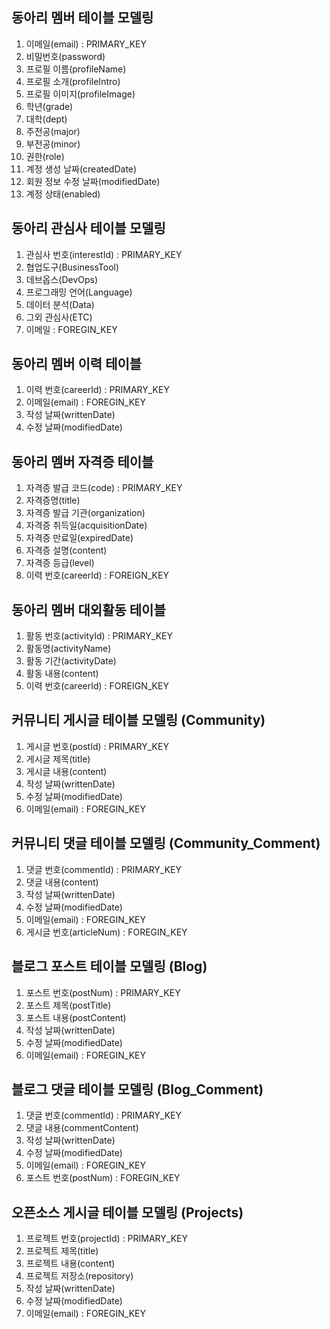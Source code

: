 ## 동아리 멤버 테이블 모델링

1. 이메일(email) : PRIMARY_KEY
2. 비밀번호(password)
3. 프로필 이름(profileName)
4. 프로필 소개(profileIntro)
5. 프로필 이미지(profileImage)
6. 학년(grade)
7. 대학(dept)
8. 주전공(major)
9. 부전공(minor)
10. 권한(role)
11. 계정 생성 날짜(createdDate)
12. 회원 정보 수정 날짜(modifiedDate)
13. 계정 상태(enabled)

## 동아리 관심사 테이블 모델링

1. 관심사 번호(interestId) : PRIMARY_KEY
2. 협업도구(BusinessTool)
3. 데브옵스(DevOps)
4. 프로그래밍 언어(Language)
5. 데이터 분석(Data)
6. 그외 관심사(ETC)
7. 이메일 : FOREGIN_KEY

## 동아리 멤버 이력 테이블

1. 이력 번호(careerId) : PRIMARY_KEY
2. 이메일(email) : FOREGIN_KEY
3. 작성 날짜(writtenDate)
4. 수정 날짜(modifiedDate)

## 동아리 멤버 자격증 테이블

1. 자격증 발급 코드(code) : PRIMARY_KEY
2. 자격증명(title)
3. 자격증 발급 기관(organization)
4. 자격증 취득일(acquisitionDate)
5. 자격증 만료일(expiredDate)
6. 자격증 설명(content)
7. 자격증 등급(level)
8. 이력 번호(careerId) : FOREIGN_KEY

## 동아리 멤버 대외활동 테이블

1. 활동 번호(activityId) : PRIMARY_KEY
2. 활동명(activityName)
3. 활동 기간(activityDate)
4. 활동 내용(content)
5. 이력 번호(careerId) : FOREIGN_KEY

## 커뮤니티 게시글 테이블 모델링 (Community)

1. 게시글 번호(postId) : PRIMARY_KEY
2. 게시글 제목(title)
3. 게시글 내용(content)
4. 작성 날짜(writtenDate)
5. 수정 날짜(modifiedDate)
6. 이메일(email) : FOREGIN_KEY

## 커뮤니티 댓글 테이블 모델링 (Community_Comment)

1. 댓글 번호(commentId) : PRIMARY_KEY
2. 댓글 내용(content)
3. 작성 날짜(writtenDate)
4. 수정 날짜(modifiedDate)
5. 이메일(email) : FOREGIN_KEY
6. 게시글 번호(articleNum) : FOREGIN_KEY

## 블로그 포스트 테이블 모델링 (Blog)

1. 포스트 번호(postNum) : PRIMARY_KEY
2. 포스트 제목(postTitle)
3. 포스트 내용(postContent)
4. 작성 날짜(writtenDate)
5. 수정 날짜(modifiedDate)
6. 이메일(email) : FOREGIN_KEY

## 블로그 댓글 테이블 모델링 (Blog_Comment)

1. 댓글 번호(commentId) : PRIMARY_KEY
2. 댓글 내용(commentContent)
3. 작성 날짜(writtenDate)
4. 수정 날짜(modifiedDate)
5. 이메일(email) : FOREGIN_KEY
6. 포스트 번호(postNum) : FOREGIN_KEY

## 오픈소스 게시글 테이블 모델링 (Projects)

1. 프로젝트 번호(projectId) : PRIMARY_KEY
2. 프로젝트 제목(title)
3. 프로젝트 내용(content)
4. 프로젝트 저장소(repository)
5. 작성 날짜(writtenDate)
6. 수정 날짜(modifiedDate)
7. 이메일(email) : FOREGIN_KEY
